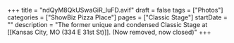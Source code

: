 +++
title = "ndQyM8QkUSwaGiR_luFD.avif"
draft = false
tags = ["Photos"]
categories = ["ShowBiz Pizza Place"]
pages = ["Classic Stage"]
startDate = ""
description = "The former unique and condensed Classic Stage at [[Kansas City, MO (334 E 31st St)]]. (Now removed, now closed)"
+++
